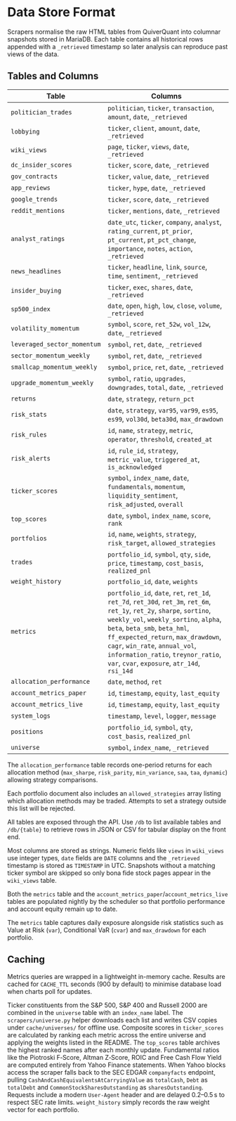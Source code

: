 # Data Store Format

Scrapers normalise the raw HTML tables from QuiverQuant into columnar snapshots stored in MariaDB.
Each table contains all historical rows appended with a `_retrieved` timestamp so later
analysis can reproduce past views of the data.

## Tables and Columns

| Table | Columns |
|-------|---------|
| `politician_trades` | `politician`, `ticker`, `transaction`, `amount`, `date`, `_retrieved` |
| `lobbying` | `ticker`, `client`, `amount`, `date`, `_retrieved` |
| `wiki_views` | `page`, `ticker`, `views`, `date`, `_retrieved` |
| `dc_insider_scores` | `ticker`, `score`, `date`, `_retrieved` |
| `gov_contracts` | `ticker`, `value`, `date`, `_retrieved` |
| `app_reviews` | `ticker`, `hype`, `date`, `_retrieved` |
| `google_trends` | `ticker`, `score`, `date`, `_retrieved` |
| `reddit_mentions` | `ticker`, `mentions`, `date`, `_retrieved` |
| `analyst_ratings` | `date_utc`, `ticker`, `company`, `analyst`, `rating_current`, `pt_prior`, `pt_current`, `pt_pct_change`, `importance`, `notes`, `action`, `_retrieved` |
| `news_headlines` | `ticker`, `headline`, `link`, `source`, `time`, `sentiment`, `_retrieved` |
| `insider_buying` | `ticker`, `exec`, `shares`, `date`, `_retrieved` |
| `sp500_index` | `date`, `open`, `high`, `low`, `close`, `volume`, `_retrieved` |
| `volatility_momentum` | `symbol`, `score`, `ret_52w`, `vol_12w`, `date`, `_retrieved` |
| `leveraged_sector_momentum` | `symbol`, `ret`, `date`, `_retrieved` |
| `sector_momentum_weekly` | `symbol`, `ret`, `date`, `_retrieved` |
| `smallcap_momentum_weekly` | `symbol`, `price`, `ret`, `date`, `_retrieved` |
| `upgrade_momentum_weekly` | `symbol`, `ratio`, `upgrades`, `downgrades`, `total`, `date`, `_retrieved` |
| `returns` | `date`, `strategy`, `return_pct` |
| `risk_stats` | `date`, `strategy`, `var95`, `var99`, `es95`, `es99`, `vol30d`, `beta30d`, `max_drawdown` |
| `risk_rules` | `id`, `name`, `strategy`, `metric`, `operator`, `threshold`, `created_at` |
| `risk_alerts` | `id`, `rule_id`, `strategy`, `metric_value`, `triggered_at`, `is_acknowledged` |
| `ticker_scores` | `symbol`, `index_name`, `date`, `fundamentals`, `momentum`, `liquidity_sentiment`, `risk_adjusted`, `overall` |
| `top_scores` | `date`, `symbol`, `index_name`, `score`, `rank` |
| `portfolios` | `id`, `name`, `weights`, `strategy`, `risk_target`, `allowed_strategies` |
| `trades` | `portfolio_id`, `symbol`, `qty`, `side`, `price`, `timestamp`, `cost_basis`, `realized_pnl` |
| `weight_history` | `portfolio_id`, `date`, `weights` |
| `metrics` | `portfolio_id`, `date`, `ret`, `ret_1d`, `ret_7d`, `ret_30d`, `ret_3m`, `ret_6m`, `ret_1y`, `ret_2y`, `sharpe`, `sortino`, `weekly_vol`, `weekly_sortino`, `alpha`, `beta`, `beta_smb`, `beta_hml`, `ff_expected_return`, `max_drawdown`, `cagr`, `win_rate`, `annual_vol`, `information_ratio`, `treynor_ratio`, `var`, `cvar`, `exposure`, `atr_14d`, `rsi_14d` |
| `allocation_performance` | `date`, `method`, `ret` |
| `account_metrics_paper` | `id`, `timestamp`, `equity`, `last_equity` |
| `account_metrics_live` | `id`, `timestamp`, `equity`, `last_equity` |
| `system_logs` | `timestamp`, `level`, `logger`, `message` |
| `positions` | `portfolio_id`, `symbol`, `qty`, `cost_basis`, `realized_pnl` |
| `universe` | `symbol`, `index_name`, `_retrieved` |

The `allocation_performance` table records one-period returns for each allocation method (`max_sharpe`, `risk_parity`, `min_variance`, `saa`, `taa`, `dynamic`) allowing strategy comparisons.

Each portfolio document also includes an `allowed_strategies` array listing which allocation methods may be traded. Attempts to
set a strategy outside this list will be rejected.

All tables are exposed through the API. Use `/db` to list available tables and `/db/{table}` to retrieve rows in JSON or CSV for tabular display on the front end.

Most columns are stored as strings. Numeric fields like `views` in
`wiki_views` use integer types, `date` fields are `DATE` columns and the
`_retrieved` timestamp is stored as `TIMESTAMP` in UTC. Snapshots without a
matching ticker symbol are skipped so only bona fide stock pages appear in
the `wiki_views` table.

Both the `metrics` table and the `account_metrics_paper`/`account_metrics_live` tables are populated nightly by
the scheduler so that portfolio performance and account equity remain up
to date.

The `metrics` table captures daily exposure alongside risk statistics such
as Value at Risk (`var`), Conditional VaR (`cvar`) and `max_drawdown` for
each portfolio.

## Caching

Metrics queries are wrapped in a lightweight in-memory cache. Results are
cached for ``CACHE_TTL`` seconds (900 by default) to minimise database
load when charts poll for updates.

Ticker constituents from the S&P 500, S&P 400 and Russell 2000 are
combined in the `universe` table with an `index_name` label. The
`scrapers/universe.py` helper downloads each list and writes CSV copies
under `cache/universes/` for offline use.
Composite scores in `ticker_scores` are calculated by ranking each metric
across the entire universe and applying the weights listed in the README.
The `top_scores` table archives the highest ranked names after each monthly update.
Fundamental ratios like the Piotroski F‑Score, Altman Z‑Score, ROIC and
Free Cash Flow Yield are computed entirely from Yahoo Finance statements.
When Yahoo blocks access the scraper falls back to the SEC EDGAR
``companyfacts`` endpoint, pulling ``CashAndCashEquivalentsAtCarryingValue``
as ``totalCash``, ``Debt`` as ``totalDebt`` and
``CommonStockSharesOutstanding`` as ``sharesOutstanding``. Requests include a
modern ``User-Agent`` header and are delayed 0.2–0.5 s to respect SEC rate
limits. `weight_history` simply records the raw weight vector for each
portfolio.
